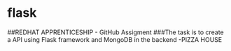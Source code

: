 # flask

##REDHAT APPRENTICESHIP - GitHub Assigment
###The task is to create a API using Flask framework and MongoDB in the backend -PIZZA HOUSE 
